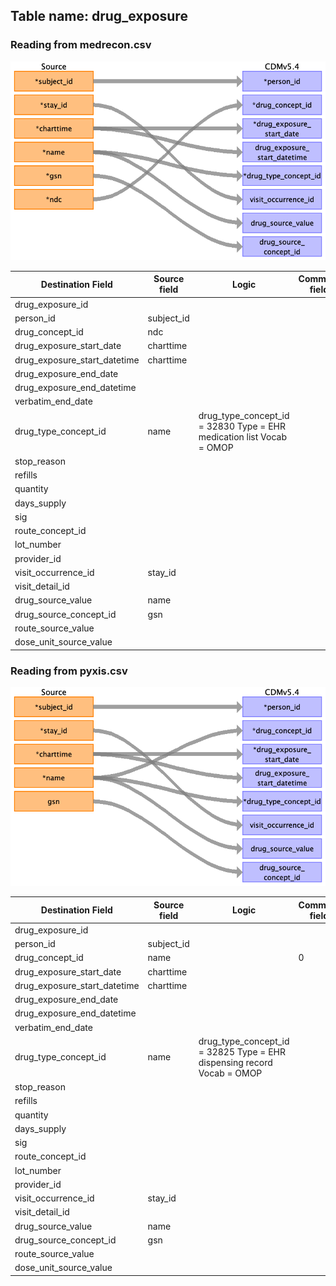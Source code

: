 ## Table name: drug_exposure

### Reading from medrecon.csv

![](md_files/image4.png)

| Destination Field | Source field | Logic | Comment field |
| --- | --- | --- | --- |
| drug_exposure_id |  |  |  |
| person_id | subject_id |  |  |
| drug_concept_id | ndc |  |  |
| drug_exposure_start_date | charttime |  |  |
| drug_exposure_start_datetime | charttime |  |  |
| drug_exposure_end_date |  |  |  |
| drug_exposure_end_datetime |  |  |  |
| verbatim_end_date |  |  |  |
| drug_type_concept_id | name | drug_type_concept_id = 32830    Type = EHR medication list  Vocab = OMOP |  |
| stop_reason |  |  |  |
| refills |  |  |  |
| quantity |  |  |  |
| days_supply |  |  |  |
| sig |  |  |  |
| route_concept_id |  |  |  |
| lot_number |  |  |  |
| provider_id |  |  |  |
| visit_occurrence_id | stay_id |  |  |
| visit_detail_id |  |  |  |
| drug_source_value | name |  |  |
| drug_source_concept_id | gsn |  |  |
| route_source_value |  |  |  |
| dose_unit_source_value |  |  |  |

### Reading from pyxis.csv

![](md_files/image5.png)

| Destination Field | Source field | Logic | Comment field |
| --- | --- | --- | --- |
| drug_exposure_id |  |  |  |
| person_id | subject_id |  |  |
| drug_concept_id | name |  | 0<br> |
| drug_exposure_start_date | charttime |  |  |
| drug_exposure_start_datetime | charttime |  |  |
| drug_exposure_end_date |  |  |  |
| drug_exposure_end_datetime |  |  |  |
| verbatim_end_date |  |  |  |
| drug_type_concept_id | name | drug_type_concept_id = 32825    Type = EHR dispensing record  Vocab = OMOP |  |
| stop_reason |  |  |  |
| refills |  |  |  |
| quantity |  |  |  |
| days_supply |  |  |  |
| sig |  |  |  |
| route_concept_id |  |  |  |
| lot_number |  |  |  |
| provider_id |  |  |  |
| visit_occurrence_id | stay_id |  |  |
| visit_detail_id |  |  |  |
| drug_source_value | name |  |  |
| drug_source_concept_id | gsn |  |  |
| route_source_value |  |  |  |
| dose_unit_source_value |  |  |  |

